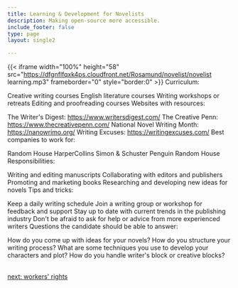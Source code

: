 ```yaml
---
title: Learning & Development for Novelists
description: Making open-source more accessible.
include_footer: false
type: page
layout: single2

---
```


{{< iframe width="100%" height="58" src="https://dfgnflfqxk4ps.cloudfront.net/Rosamund/novelist/novelist learning.mp3" frameborder="0" style="border:0" >}}
Curriculum:

Creative writing courses
English literature courses
Writing workshops or retreats
Editing and proofreading courses
Websites with resources:

The Writer's Digest: https://www.writersdigest.com/
The Creative Penn: https://www.thecreativepenn.com/
National Novel Writing Month: https://nanowrimo.org/
Writing Excuses: https://writingexcuses.com/
Best companies to work for:

Random House
HarperCollins
Simon & Schuster
Penguin Random House
Responsibilities:

Writing and editing manuscripts
Collaborating with editors and publishers
Promoting and marketing books
Researching and developing new ideas for novels
Tips and tricks:

Keep a daily writing schedule
Join a writing group or workshop for feedback and support
Stay up to date with current trends in the publishing industry
Don't be afraid to ask for help or advice from more experienced writers
Questions the candidate should be able to answer:

How do you come up with ideas for your novels?
How do you structure your writing process?
What are some techniques you use to develop your characters and plot?
How do you handle writer's block or creative blocks?

<br>
<a href="https://insights.workdojos.com/novelist/rights">next: workers' rights</a>
</p>